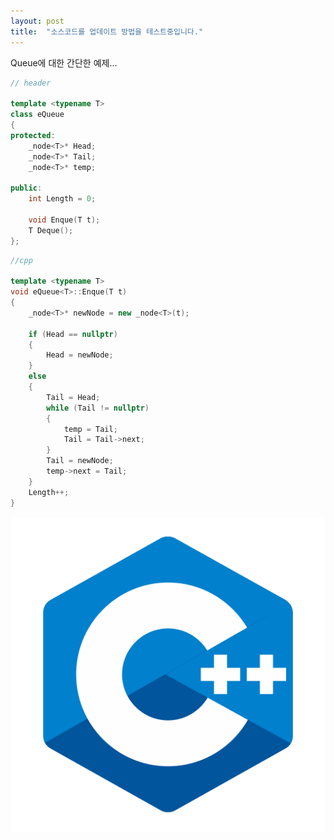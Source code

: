 ```yaml
---
layout: post
title:  "소스코드를 업데이트 방법을 테스트중입니다."
---
```


Queue에 대한 간단한 예제...

```c++
// header

template <typename T>
class eQueue
{
protected:
	_node<T>* Head;
	_node<T>* Tail;
	_node<T>* temp;

public:
	int Length = 0;

	void Enque(T t);
	T Deque();
};
```

```c++
//cpp

template <typename T>
void eQueue<T>::Enque(T t)
{
	_node<T>* newNode = new _node<T>(t);

	if (Head == nullptr)
	{
		Head = newNode;
	}
	else
	{
		Tail = Head;
		while (Tail != nullptr)
		{
			temp = Tail;
			Tail = Tail->next;
		}
		Tail = newNode;
		temp->next = Tail;
	}
	Length++;
}
```



![c++Image](../Images/2023-09-20-SourceUpdateTest/c++Image.png)